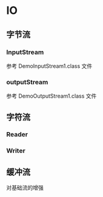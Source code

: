 # IO

## 字节流

### InputStream

参考 DemoInputStream1.class 文件

### outputStream

参考 DemoOutputStream1.class 文件

## 字符流

### Reader

### Writer

## 缓冲流

对基础流的增强